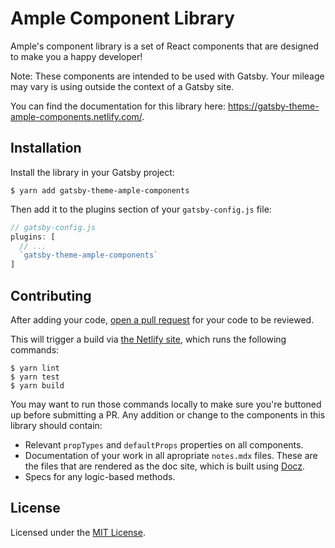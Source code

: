 # Ample Component Library

Ample's component library is a set of React components that are designed to make you a happy developer!

Note: These components are intended to be used with Gatsby. Your mileage may vary is using outside the context of a Gatsby site.

You can find the documentation for this library here: https://gatsby-theme-ample-components.netlify.com/.

## Installation

Install the library in your Gatsby project:

    $ yarn add gatsby-theme-ample-components

Then add it to the plugins section of your `gatsby-config.js` file:

```js
// gatsby-config.js
plugins: [
  // ...
  `gatsby-theme-ample-components`
]
```

## Contributing

After adding your code, [open a pull request](https://github.com/ample/gatsby-theme-ample-components/compare) for your code to be reviewed.

This will trigger a build via [the Netlify site](https://app.netlify.com/sites/gatsby-theme-ample-components), which runs the following commands:

    $ yarn lint
    $ yarn test
    $ yarn build

You may want to run those commands locally to make sure you're buttoned up before submitting a PR. Any addition or change to the components in this library should contain:

- Relevant `propTypes` and `defaultProps` properties on all components.
- Documentation of your work in all apropriate `notes.mdx` files. These are the files that are rendered as the doc site, which is built using [Docz](https://www.docz.site/).
- Specs for any logic-based methods.

## License

Licensed under the [MIT License](./LICENSE).
